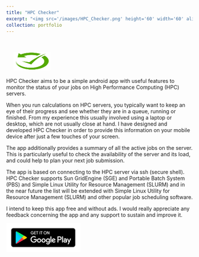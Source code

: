 ```yaml
---
title: "HPC Checker"
excerpt: "<img src='/images/HPC_Checker.png' height='60' width='60' align='left' hspace='20'> HPC Checker aims to be a simple android app with useful features to monitor the status of your jobs on High Performance Computing (HPC) servers. "
collection: portfolio
---
```

<br><br>
<img src='/images/HPC_Checker.png' height='50' width='100' align='100' hspace='20'><br><br> HPC Checker aims to be a simple android app with useful features to monitor the status of your jobs on High Performance Computing (HPC) servers.

When you run calculations on HPC servers, you typically want to keep an eye of their progress and see whether they are in a queue, running or finished. From my experience this usually involved using a laptop or desktop, which are not usually close at hand. I have designed and developed HPC Checker in order to provide this information on your mobile device after just a few touches of your screen.

The app additionally provides a summary of all the active jobs on the server. This is particularly useful to check the availability of the server and its load, and could help to plan your next job submission.

The app is based on connecting to the HPC server via ssh (secure shell). HPC Checker supports Sun GridEngine (SGE) and Portable Batch System (PBS) and Simple Linux Utility for Resource Management (SLURM) and in the near future the list will be extended with Simple Linux Utility for Resource Management (SLURM) and other popular job scheduling software.

I intend to keep this app free and without ads. I would really appreciate any feedback concerning the app and any support to sustain and improve it.

<a href="https://play.google.com/store/apps/details?id=net.lazauskas.HPC_Checker"><img src='/images/en_badge_web_generic.png' align='left' width='200'></a>